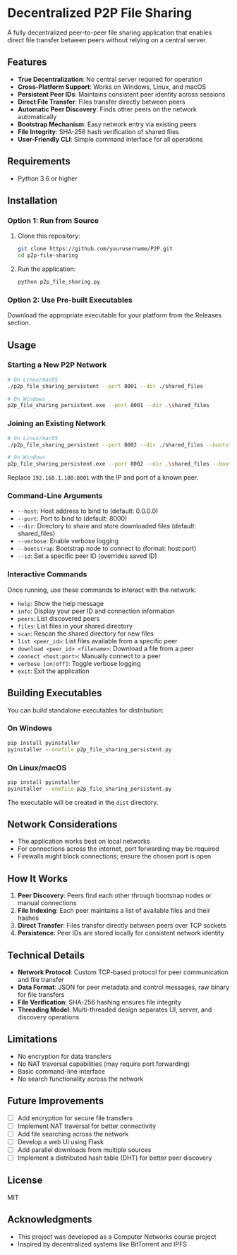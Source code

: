 # Decentralized P2P File Sharing

A fully decentralized peer-to-peer file sharing application that enables direct file transfer between peers without relying on a central server.

## Features

- **True Decentralization**: No central server required for operation
- **Cross-Platform Support**: Works on Windows, Linux, and macOS
- **Persistent Peer IDs**: Maintains consistent peer identity across sessions
- **Direct File Transfer**: Files transfer directly between peers
- **Automatic Peer Discovery**: Finds other peers on the network automatically
- **Bootstrap Mechanism**: Easy network entry via existing peers
- **File Integrity**: SHA-256 hash verification of shared files
- **User-Friendly CLI**: Simple command interface for all operations

## Requirements

- Python 3.6 or higher

## Installation

### Option 1: Run from Source

1. Clone this repository:
   ```bash
   git clone https://github.com/yourusername/P2P.git
   cd p2p-file-sharing
   ```

2. Run the application:
   ```bash
   python p2p_file_sharing.py
   ```

### Option 2: Use Pre-built Executables

Download the appropriate executable for your platform from the Releases section.

## Usage

### Starting a New P2P Network

```bash
# On Linux/macOS
./p2p_file_sharing_persistent --port 8001 --dir ./shared_files

# On Windows
p2p_file_sharing_persistent.exe --port 8001 --dir .\shared_files
```

### Joining an Existing Network

```bash
# On Linux/macOS
./p2p_file_sharing_persistent --port 8002 --dir ./shared_files --bootstrap 192.168.1.100:8001

# On Windows
p2p_file_sharing_persistent.exe --port 8002 --dir .\shared_files --bootstrap 192.168.1.100:8001
```

Replace `192.168.1.100:8001` with the IP and port of a known peer.

### Command-Line Arguments

- `--host`: Host address to bind to (default: 0.0.0.0)
- `--port`: Port to bind to (default: 8000)
- `--dir`: Directory to share and store downloaded files (default: shared_files)
- `--verbose`: Enable verbose logging
- `--bootstrap`: Bootstrap node to connect to (format: host:port)
- `--id`: Set a specific peer ID (overrides saved ID)

### Interactive Commands

Once running, use these commands to interact with the network:

- `help`: Show the help message
- `info`: Display your peer ID and connection information
- `peers`: List discovered peers
- `files`: List files in your shared directory
- `scan`: Rescan the shared directory for new files
- `list <peer_id>`: List files available from a specific peer
- `download <peer_id> <filename>`: Download a file from a peer
- `connect <host:port>`: Manually connect to a peer
- `verbose [on|off]`: Toggle verbose logging
- `exit`: Exit the application

## Building Executables

You can build standalone executables for distribution:

### On Windows

```cmd
pip install pyinstaller
pyinstaller --onefile p2p_file_sharing_persistent.py
```

### On Linux/macOS

```bash
pip install pyinstaller
pyinstaller --onefile p2p_file_sharing_persistent.py
```

The executable will be created in the `dist` directory.

## Network Considerations

- The application works best on local networks
- For connections across the internet, port forwarding may be required
- Firewalls might block connections; ensure the chosen port is open

## How It Works

1. **Peer Discovery**: Peers find each other through bootstrap nodes or manual connections
2. **File Indexing**: Each peer maintains a list of available files and their hashes
3. **Direct Transfer**: Files transfer directly between peers over TCP sockets
4. **Persistence**: Peer IDs are stored locally for consistent network identity

## Technical Details

- **Network Protocol**: Custom TCP-based protocol for peer communication and file transfer
- **Data Format**: JSON for peer metadata and control messages, raw binary for file transfers
- **File Verification**: SHA-256 hashing ensures file integrity
- **Threading Model**: Multi-threaded design separates UI, server, and discovery operations

## Limitations

- No encryption for data transfers
- No NAT traversal capabilities (may require port forwarding)
- Basic command-line interface
- No search functionality across the network

## Future Improvements

- [ ] Add encryption for secure file transfers
- [ ] Implement NAT traversal for better connectivity
- [ ] Add file searching across the network
- [ ] Develop a web UI using Flask
- [ ] Add parallel downloads from multiple sources
- [ ] Implement a distributed hash table (DHT) for better peer discovery

## License

MIT

## Acknowledgments

- This project was developed as a Computer Networks course project
- Inspired by decentralized systems like BitTorrent and IPFS
